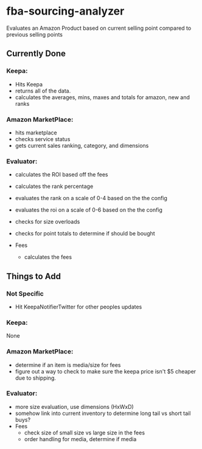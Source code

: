 # fba-sourcing-analyzer
Evaluates an Amazon Product based on current selling point compared to previous selling points

## Currently Done

### Keepa:
- Hits Keepa
- returns all of the data.
- calculates the averages, mins, maxes and totals for amazon, new and ranks

### Amazon MarketPlace:
- hits marketplace
- checks service status
- gets current sales ranking, category, and dimensions

### Evaluator:
- calculates the ROI based off the fees
- calculates the rank percentage
- evaluates the rank on a scale of 0-4 based on the the config
- evaluates the roi on a scale of 0-6 based on the the config
- checks for size overloads
- checks for point totals to determine if should be bought

- Fees
  - calculates the fees

## Things to Add

### Not Specific
- Hit KeepaNotifierTwitter for other peoples updates

### Keepa:
None

### Amazon MarketPlace:
- determine if an item is media/size for fees
- figure out a way to check to make sure the keepa price isn't $5 cheaper due to shipping.

### Evaluator:
- more size evaluation, use dimensions (HxWxD)
- somehow link into current inventory to determine long tail vs short tail buys?
- Fees
  - check size of small size vs large size in the fees
  - order handling for media, determine if media